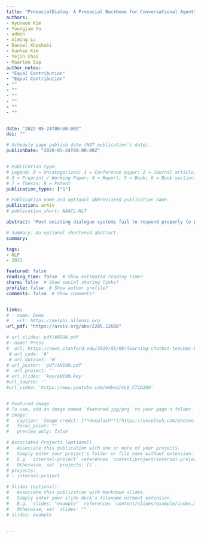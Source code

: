 ```yaml
---
title: "ProsocialDialog: A Prosocial Backbone for Conversational Agents"
authors:
- Hyunwoo Kim
- Youngjae Yu
- admin
- Ximing Lu
- Daniel Khashabi
- Gunhee Kim
- Yejin Choi
- Maarten Sap
author_notes:
- "Equal Contribution"
- "Equal Contribution"
- ""
- ""
- ""
- ""
- ""
- ""


date: "2022-05-24T00:00:00Z"
doi: ""

# Schedule page publish date (NOT publication's date).
publishDate: "2020-05-24T00:00:00Z"


# Publication type.
# Legend: 0 = Uncategorized; 1 = Conference paper; 2 = Journal article;
# 3 = Preprint / Working Paper; 4 = Report; 5 = Book; 6 = Book section;
# 7 = Thesis; 8 = Patent
publication_types: ["1"]

# Publication name and optional abbreviated publication name.
publication: arXiv
# publication_short: NAACL-HLT

abstract: "Most existing dialogue systems fail to respond properly to potentially unsafe user utterances by either ignoring or passively agreeing with them. To address this issue, we introduce ProsocialDialog, the first large-scale multi-turn dialogue dataset to teach conversational agents to respond to problematic content following social norms. Covering diverse unethical, problematic, biased, and toxic situations, ProsocialDialog contains responses that encourage prosocial behavior, grounded in commonsense social rules (i.e., rules-of-thumb, RoTs). Created via a human-AI collaborative framework, ProsocialDialog consists of 58K dialogues, with 331K utterances, 160K RoTs, and 497K dialogue safety labels accompanied by free-form rationales. With this dataset, we introduce a dialogue safety detection module, Canary, capable of generating RoTs given conversational context, and a socially-informed dialogue agent, Prost. Empirical results show that Prost generates more socially acceptable dialogues compared to other state-of-the-art language and dialogue models in both in-domain and out-of-domain settings. Additionally, Canary effectively guides conversational agents and off-the-shelf language models to generate significantly more prosocial responses. Our work highlights the promise and importance of creating and steering conversational AI to be socially responsible."

# Summary. An optional shortened abstract.
summary:

tags:
- NLP
- 2021

featured: false
reading_time: false  # Show estimated reading time?
share: false  # Show social sharing links?
profile: false  # Show author profile?
comments: false  # Show comments?


links:
# - name: Demo
#   url: https://delphi.allenai.org
url_pdf: "https://arxiv.org/abs/2205.12688"

# url_slides: pdf/ANION.pdf
#- name: Press
#  url: https://news.stanford.edu/2019/05/08/learning-chatbot-teaches-beats-flashcards/
 # url_code: '#'
 # url_dataset: '#'
# url_poster: 'pdf/ANION.pdf'
#  url_project: ''
# url_slides: 'key/ANION.key'
#url_source: ''
#url_video: 'https://www.youtube.com/embed/xL6_CTiD2DU'


# Featured image
# To use, add an image named `featured.jpg/png` to your page's folder.
# image:
#   caption: 'Image credit: [**Unsplash**](https://unsplash.com/photos/pLCdAaMFLTE)'
#   focal_point: ""
#   preview_only: false

# Associated Projects (optional).
#   Associate this publication with one or more of your projects.
#   Simply enter your project's folder or file name without extension.
#   E.g. `internal-project` references `content/project/internal-project/index.md`.
#   Otherwise, set `projects: []`.
# projects:
# - internal-project

# Slides (optional).
#   Associate this publication with Markdown slides.
#   Simply enter your slide deck's filename without extension.
#   E.g. `slides: "example"` references `content/slides/example/index.md`.
#   Otherwise, set `slides: ""`.
# slides: example


---
```



<!-- {{% callout note %}}
Click the *Cite* button above to demo the feature to enable visitors to import publication metadata into their reference management software.
{{% /callout %}}

{{% callout note %}}
Create your slides in Markdown - click the *Slides* button to check out the example.
{{% /callout %}}

Supplementary notes can be added here, including [code, math, and images](https://wowchemy.com/docs/writing-markdown-latex/). -->
